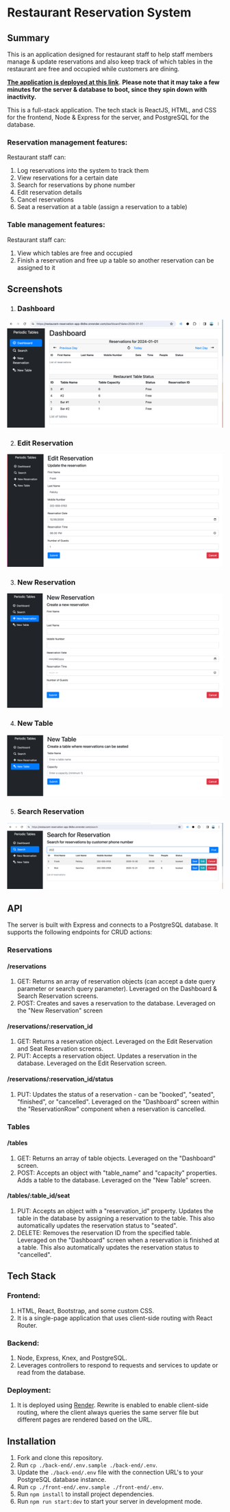 # Restaurant Reservation System

## Summary
This is an application designed for restaurant staff to help staff members manage & update reservations and also keep track of which tables in the restaurant are free and occupied while customers are dining. 

[**The application is deployed at this link**](https://restaurant-reservation-app-8k8w.onrender.com). **Please note that it may take a few minutes for the server & database to boot, since they spin down with inactivity.** 

This is a full-stack application. The tech stack is ReactJS, HTML, and CSS for the frontend, Node & Express for the server, and PostgreSQL for the database.

### Reservation management features:
Restaurant staff can: 
1. Log reservations into the system to track them
2. View reservations for a certain date
3. Search for reservations by phone number
4. Edit reservation details 
5. Cancel reservations
6. Seat a reservation at a table (assign a reservation to a table)

### Table management features:
Restaurant staff can: 
1. View which tables are free and occupied
2. Finish a reservation and free up a table so another reservation can be assigned to it

## Screenshots
1. ### Dashboard
![Dashboard](https://github.com/adamawalters/restaurant-reservation-app/blob/main/screenshots/Dashboard.png)

2. ### Edit Reservation
![Edit Reservation](https://github.com/adamawalters/restaurant-reservation-app/blob/main/screenshots/Edit_Reservation.png)

3. ### New Reservation
![New Reservation](https://github.com/adamawalters/restaurant-reservation-app/blob/main/screenshots/New_Reservation.png)

4. ### New Table
![New Table](https://github.com/adamawalters/restaurant-reservation-app/blob/main/screenshots/New_Table.png)

5. ### Search Reservation
![Search Reservation](https://github.com/adamawalters/restaurant-reservation-app/blob/main/screenshots/Search_Reservation.png)

## API

The server is built with Express and connects to a PostgreSQL database. It supports the following endpoints for CRUD actions:

### Reservations 
#### /reservations
1. GET: Returns an array of reservation objects (can accept a date query parameter or search query parameter). Leveraged on the Dashboard & Search Reservation screens. 
2. POST: Creates and saves a reservation to the database. Leveraged on the "New Reservation" screen

#### /reservations/:reservation_id
1. GET: Returns a reservation object. Leveraged on the Edit Reservation and Seat Reservation screens. 
2. PUT: Accepts a reservation object. Updates a reservation in the database. Leveraged on the Edit Reservation screen. 

#### /reservations/:reservation_id/status
1. PUT: Updates the status of a reservation - can be "booked", "seated", "finished", or "cancelled". Leveraged on the "Dashboard" screen within the "ReservationRow" component when a reservation is cancelled. 

### Tables
#### /tables
1. GET: Returns an array of table objects. Leveraged on the "Dashboard" screen. 
2. POST: Accepts an object with "table_name" and "capacity" properties. Adds a table to the database. Leveraged on the "New Table" screen.

#### /tables/:table_id/seat
1. PUT: Accepts an object with a "reservation_id" property. Updates the table in the database by assigning a reservation to the table. This also automatically updates the reservation status to "seated". 
2. DELETE: Removes the reservation ID from the specified table. Leveraged on the "Dashboard" screen when a reservation is finished at a table. This also automatically updates the reservation status to "cancelled". 


## Tech Stack
### Frontend:
1. HTML, React, Bootstrap, and some custom CSS.
2. It is a single-page application that uses client-side routing with React Router. 

### Backend:
1. Node, Express, Knex, and PostgreSQL.
2. Leverages controllers to respond to requests and services to update or read from the database.

### Deployment:
1. It is deployed using [Render](https://render.com/). Rewrite is enabled to enable client-side routing, where the client always queries the same server file but different pages are rendered based on the URL. 

## Installation

1. Fork and clone this repository.
2. Run `cp ./back-end/.env.sample ./back-end/.env`.
3. Update the `./back-end/.env` file with the connection URL's to your PostgreSQL database instance.
4. Run `cp ./front-end/.env.sample ./front-end/.env`.
5. Run `npm install` to install project dependencies.
6. Run `npm run start:dev` to start your server in development mode.


